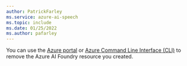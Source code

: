 ```yaml
---
author: PatrickFarley
ms.service: azure-ai-speech
ms.topic: include
ms.date: 01/25/2022
ms.author: pafarley
---
```


You can use the [Azure portal](~/articles/ai-services/multi-service-resource.md?pivots=azportal#clean-up-resources) or [Azure Command Line Interface (CLI)](~/articles/ai-services/multi-service-resource.md?pivots=azcli#clean-up-resources) to remove the Azure AI Foundry resource you created.
